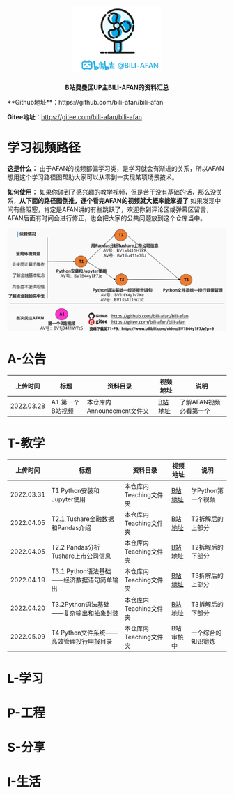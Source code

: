 <h1 align="center">
   <img src="./pics/logo.png" height="150">
    <br>
</h1>

<p align="center">
    <strong>B站费曼区UP主BILI-AFAN的资料汇总</strong>
</p>
**Github地址**：https://github.com/bili-afan/bili-afan

**Gitee地址**：https://gitee.com/bili-afan/bili-afan

# 学习视频路径

**这是什么：** 由于AFAN的视频都偏学习类，是学习就会有渐进的关系，所以AFAN想用这个学习路径图帮助大家可以从零到一实现某项场景技术。

**如何使用：** 如果你碰到了感兴趣的教学视频，但是苦于没有基础的话，那么没关系，**从下面的路径图倒推，逐个看完AFAN的视频就大概率能掌握了** 如果发现中间有些阻塞，肯定是AFAN讲的有些跳跃了，欢迎你到评论区或弹幕区留言，AFAN后面有时间会进行修正，也会把大家的公共问题放到这个仓库当中。

![](./pics/视频关系.png)

# A-公告

| 上传时间   | 标题             | 资料目录                   | 视频地址                                               | 说明                   |
| ---------- | ---------------- | -------------------------- | ------------------------------------------------------ | ---------------------- |
| 2022.03.28 | A1 第一个B站视频 | 本仓库内Announcement文件夹 | [B站地址](https://www.bilibili.com/video/BV1j3411W7z5) | 了解AFAN视频必看第一个 |

# T-教学

| 上传时间   | 标题                             | 资料目录                                                  | 视频地址                                               | 说明               |
| ---------- | -------------------------------- | --------------------------------------------------------- | ------------------------------------------------------ | ------------------ |
| 2022.03.31 | T1 Python安装和Jupyter使用       | 本仓库内Teaching文件夹 | [B站地址](https://www.bilibili.com/video/BV1B44y1P7Je) | 学Python第一个视频 |
| 2022.04.05 | T2.1 Tushare金融数据和Pandas介绍 | 本仓库内Teaching文件夹 | [B站地址](https://www.bilibili.com/video/bv1a3411H7kP) | T2拆解后的上部分   |
| 2022.04.05 | T2.2 Pandas分析Tushare上市公司信息 | 本仓库内Teaching文件夹 | [B站地址](https://www.bilibili.com/video/BV16u411e7fU) | T2拆解后的下部分   |
| 2022.04.19 | T3.1 Python语法基础——经济数据语句简单输出 | 本仓库内Teaching文件夹 | [B站地址](https://www.bilibili.com/video/BV1HY4y1v7Ke/) | T3拆解后的上部分 |
| 2022.04.20 | T3.2Python语法基础——复杂输出和抽象封装    | 本仓库内Teaching文件夹 | [B站地址](https://www.bilibili.com/video/BV135411m7JC/) | T3拆解后的下部分 |
| 2022.05.09 | T4 Python文件系统——高效管理投行申报目录 | 本仓库内Teaching文件夹 | B站审核中 | 一个综合的知识锻炼 |

# L-学习

# P-工程

# S-分享

# I-生活

